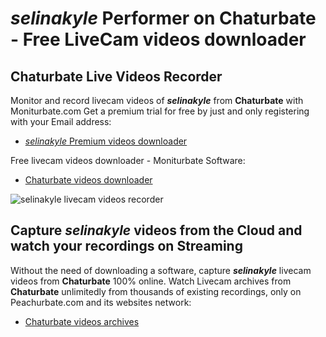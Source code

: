 # _selinakyle_ Performer on Chaturbate - Free LiveCam videos downloader

## Chaturbate Live Videos Recorder

Monitor and record livecam videos of **_selinakyle_** from **Chaturbate** with Moniturbate.com
Get a premium trial for free by just and only registering with your Email address:
* [_selinakyle_ Premium videos downloader](https://moniturbate.com/request-demo-licence-key.html)

Free livecam videos downloader - Moniturbate Software:
* [Chaturbate videos downloader](https://moniturbate.com/moniturbate-download-software.html)

![_selinakyle_ livecam videos recorder](https://peachurnet.com/templates/moniturbate-software.png)


## Capture _selinakyle_ videos from the Cloud and watch your recordings on Streaming

Without the need of downloading a software, capture **_selinakyle_** livecam videos from **Chaturbate** 100% online.
Watch Livecam archives from **Chaturbate** unlimitedly from thousands of existing recordings, only on Peachurbate.com and its websites network:
* [Chaturbate videos archives](https://peachurnet.com/)
